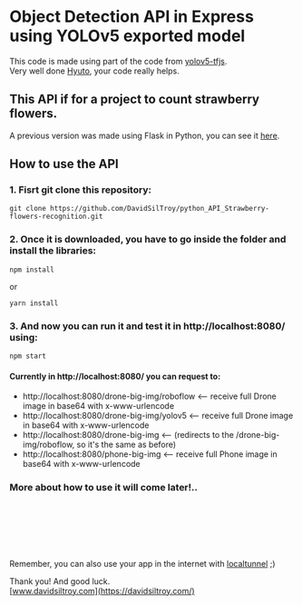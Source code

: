 # Object Detection API in Express using YOLOv5 exported model
This code is made using part of the code from [yolov5-tfjs](https://github.com/Hyuto/yolov5-tfjs). </br>
Very well done [Hyuto](https://github.com/Hyuto), your code really helps.

## This API if for a project to count strawberry flowers. 
A previous version was made using Flask in Python, you can see it [here](https://github.com/DavidSilTroy/python_API_Strawberry-flowers-recognition).

## How to use the API
### 1. Fisrt git clone this repository:
```
git clone https://github.com/DavidSilTroy/python_API_Strawberry-flowers-recognition.git
```
### 2. Once it is downloaded, you have to go inside the folder and install the libraries:
```
npm install
```
or
```
yarn install
```
### 3. And now you can run it and test it in http://localhost:8080/ using:
```
npm start
```
#### Currently in http://localhost:8080/ you can request to:

- http://localhost:8080/drone-big-img/roboflow <-- receive full Drone image in base64 with x-www-urlencode 
- http://localhost:8080/drone-big-img/yolov5 <-- receive full Drone image in base64 with x-www-urlencode
- http://localhost:8080/drone-big-img <-- (redirects to the /drone-big-img/roboflow, so it's the same as before) 
- http://localhost:8080/phone-big-img <-- receive full Phone image in base64 with x-www-urlencode


### More about how to use it will come later!..

</br></br></br></br></br>

Remember, you can also use your app in the internet with [localtunnel](https://github.com/localtunnel/localtunnel) ;)

Thank you! And good luck. </br>
[www.davidsiltroy.com](https://davidsiltroy.com/)
